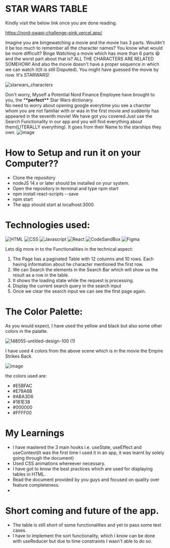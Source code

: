 # STAR WARS TABLE

Kindly visit the below link once you are done reading.

https://nord-swapi-challenge-pink.vercel.app/

Imagine you are bingewatching a movie and the movie has 3 parts. Wouldn't it be too much to remember all the character names? You know what would be more difficult? Binge Watching a movie which has more than 6 parts 😆 and the worst part about that is? ALL THE CHARACTERS ARE RELATED SOMEHOW! And also the movie doesn't have a proper sequence in which we can watch it(It is still Disputed). You might have guessed the movie by now. It's STARWARS!

![starwars_characters](https://user-images.githubusercontent.com/31709147/130482308-3746964e-fc25-4f3a-a85b-500833cb52f3.jpg)

Don't worry, Myself a Potential Nord Finance Employee have brought to you, the \***\*perfect\*\*** Star Wars dictionary. \
No need to worry about opening google everytime you see a charcter whom you are not familiar with or was in the first movie and suddenly has appeared in the seventh movie!
We have got you covered.Just use the Search Functionality in our app and you will find everything about them(LITERALLY everything). It goes from their Name to the starships they own.
![image](https://user-images.githubusercontent.com/31709147/130530751-8fc28920-b354-4c5c-96fc-176ac163f6b0.png)

# How to Setup and run it on your Computer??

- Clone the repository
- nodeJS 14.x or later should be installed on your system.
- Open the repository in terminal and type npm start
- npm install react-scripts --save
- npm start
- The app should start at localhost:3000


# Technologies used:

![HTML](https://img.shields.io/badge/HTML5-E34F26?style=for-the-badge&logo=html5&logoColor=white)
![CSS](https://img.shields.io/badge/CSS3-1572B6?style=for-the-badge&logo=css3&logoColor=white)
![Javascript](https://img.shields.io/badge/JavaScript-323330?style=for-the-badge&logo=javascript&logoColor=F7DF1E)
![React](https://img.shields.io/badge/React-20232A?style=for-the-badge&logo=react&logoColor=61DAFB)
![CodeSandBox](https://img.shields.io/badge/Codesandbox-000000?style=for-the-badge&logo=CodeSandbox&logoColor=white)
![Figma](https://img.shields.io/badge/Figma-F24E1E?style=for-the-badge&logo=figma&logoColor=white)

Lets dig more in to the Functionalities in the technical aspect:

1. The Page has a paginated Table with 12 columns and 10 rows. Each having information about he character mentioned the first row.
2. We can Search the elements in the Search Bar which will show us the result as a row in the table.
3. It shows the loading state while the request is processing.
4. Display the current search query in the search input
5. Once we clear the search input we can see the first page again.

# The Color Palette:

As you would expect, I have used the yellow and black but also some other colors in the palatte.

![148055-untitled-design-100 (1)](https://user-images.githubusercontent.com/31709147/130531050-aa8c007a-68f9-44d7-b966-9db96e132869.jpg)


I have used 4 colors from the above scene which is in the movie the Empire Strikes Back.

![image](https://user-images.githubusercontent.com/31709147/130530986-d727746e-e6e9-490b-9583-6e7247cdae00.png)


the colors used are:
- #E5BFAC
- #E78A6B
- #ABA3D6
- #181E38
- #000000
- #FFFF00

# My Learnings
- I have mastered the 3 main hooks i.e. useState, useEffect and useContext(It was the first time I used it in an app, it was learnt by solely going through the document)
- Used CSS animations whereever necessary.
- I have got to know the best practices which are used for displaying tables in HTML.
- Read the document provided by you guys and focused on quality over feature completeness. 
- 

# Short coming and future of the app. 
- The table is still short of some functionalities and yet to pass some test cases.
- I have to implement the sort functionality, which I know can be done with useReducer but due to time constraints I wasn't able to do so.



